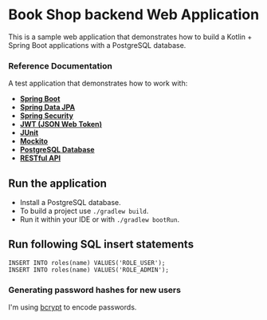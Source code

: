 # Book Shop backend Web Application
This is a sample web application that demonstrates how to build a Kotlin + Spring Boot applications with a PostgreSQL database.

### Reference Documentation
A test application that demonstrates how to work with:
* **[Spring Boot](https://spring.io/projects/spring-boot)**
* **[Spring Data JPA](https://spring.io/projects/spring-data-jpa)**
* **[Spring Security](https://spring.io/projects/spring-security)**
* **[JWT (JSON Web Token)](https://jwt.io)**
* **[JUnit](https://junit.org/)**
* **[Mockito](https://site.mockito.org/)**
* **[PostgreSQL Database](https://www.postgresql.org/)**
* **[RESTful API](https://restfulapi.net)**

## Run the application

 - Install a PostgreSQL database.
 - To build a project use `./gradlew build`. 
 - Run it within your IDE or with `./gradlew bootRun`.

## Run following SQL insert statements
```
INSERT INTO roles(name) VALUES('ROLE_USER');
INSERT INTO roles(name) VALUES('ROLE_ADMIN');
```
### Generating password hashes for new users
I'm using [bcrypt](https://en.wikipedia.org/wiki/Bcrypt) to encode passwords.
